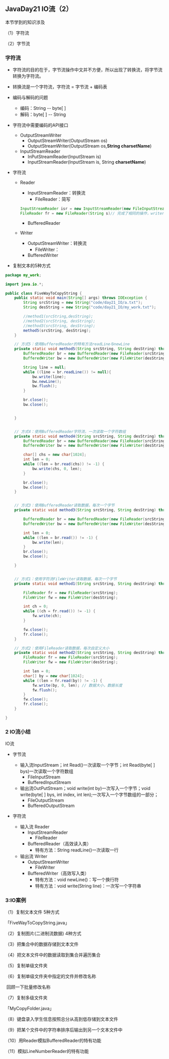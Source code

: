 ## JavaDay21 IO流（2）

本节学到的知识涉及

（1）字符流

（2）字节流

### 字符流

- 字符流的目的在于，字节流操作中文并不方便，所以出现了转换流，将字节流转换为字符流。

- 转换流是一个字符流，字符流 =  字节流 + 编码表

- 编码与解码的问题

  - 编码：String -- byte[ ]
  - 解码：byte[ ] -- String

- 字符流中需要编码的API接口

  - OutputStreamWriter
    - OutputStreamWriter(OutputStream os)
    - OutputStreamWriter(OutputStream os,**String charsetName**)
  - InputStreamReader
    - InPutStreamReader(InputStream is)
    - InputStreamReader(InputStream is, String **charsetName**)

- 字符流

  - Reader

    - InputStreamReader：转换流
      - FileReader：简写

    ```java
    InputStreamReader isr = new InputStreamReader(new FileInputStream(String s))// 由字节流转换为字符流
    FileReader fr = new FileReader(String s)// 完成了相同的操作，writer类同理
    ```

    - BufferedReader

  - Writer

    - OutputStreamWriter：转换流
      - FileWriter：
    - BufferedWriter

- 复制文本的5种方式

```java
package my_work;

import java.io.*;

public class FiveWayToCopyString {
    public static void main(String[] args) throws IOException {
        String srcString = new String("code/day21_IO/a.txt");
        String desString = new String("code/day21_IO/my_work.txt");

        //method1(srcString,desString);
        //method2(srcString, desString);
        //method3(srcString, desString);
        method5(srcString, desString);
    }

    // 方式5：使用BufferedReader的特有方法readLine与newLine
    private static void method5(String srcString, String desString) throws IOException {
        BufferedReader br = new BufferedReader(new FileReader(srcString));
        BufferedWriter bw = new BufferedWriter(new FileWriter(desString));

        String line = null;
        while ((line = br.readLine()) != null){
            bw.write(line);
            bw.newLine();
            bw.flush();
        }

        br.close();
        bw.close();


    }


    // 方式4：使用BufferedReader字符流，一次读取一个字符数组
    private static void method4(String srcString, String desString) throws IOException {
        BufferedReader br = new BufferedReader(new FileReader(srcString));
        BufferedWriter bw = new BufferedWriter(new FileWriter(desString));

        char[] chs = new char[1024];
        int len = 0;
        while ((len = br.read(chs)) != -1) {
            bw.write(chs, 0, len);
        }

        br.close();
        bw.close();
    }


    // 方式3：使用BufferedReader读取数据，每次一个字节
    private static void method3(String srcString, String desString) throws IOException {

        BufferedReader br = new BufferedReader(new FileReader(srcString));
        BufferedWriter bw = new BufferedWriter(new FileWriter(desString));

        int len = 0;
        while ((len = br.read()) != -1) {
            bw.write(len);
        }
        br.close();
        bw.close();

    }


    // 方式1：使用字符流FileWriter读取数据，每次一个字节
    private static void method1(String srcString, String desString) throws IOException {

        FileReader fr = new FileReader(srcString);
        FileWriter fw = new FileWriter(desString);

        int ch = 0;
        while ((ch = fr.read()) != -1) {
            fw.write(ch);
        }

        fw.close();
        fr.close();
    }

    // 方式2：使用FileReader读取数据，每次自定义大小
    private static void method2(String srcString, String desString) throws IOException {
        FileReader fr = new FileReader(srcString);
        FileWriter fw = new FileWriter(desString);

        int len = 0;
        char[] by = new char[1024];
        while ((len = fr.read(by)) != -1) {
            fw.write(by, 0, len); // 数据大小，数据长度
            fw.flush();
        }
        fw.close();
        fr.close();
    }

}
```

### 2 IO流小结

IO流

- 字节流
  - 输入流InputStream；int Read()一次读取一个字节；int Read(byte[ ] bys)一次读取一个字符数组
    - FileInputStream
    - BufferedInputStream
  - 输出流OutPutStream；void write(int by)一次写入一个字节；void write(byte[ ] bys, int index, int len);一次写入一个字节数组的一部分；
    - FileOutputStream
    - BufferedOutputStream

- 字符流

  - 输入流 Reader
    - InputStreamReader
      - FileReader
    - BufferedReader（高效读入类）
      - 特有方法：String readLine()一次读取一行
  - 输出流 Writer
    - OutputStreamWriter
      - FileWriter
    - BufferedWriter（高效写入类）
      - 特有方法：void newLine()：写一个换行符
      - 特有方法：void write(String line)：一次写一个字符串

  

### 3:IO案例
（1）复制文本文件 5种方式

「FiveWayToCopyString.java」

（2）复制图片(二进制流数据) 4种方式

（3）把集合中的数据存储到文本文件

（4）把文本文件中的数据读取到集合并遍历集合

（5）复制单级文件夹

（6）复制单级文件夹中指定的文件并修改名称

​      回顾一下批量修改名称

（7）复制多级文件夹

「MyCopyFolder.java」

（8）键盘录入学生信息按照总分从高到低存储到文本文件

（9）把某个文件中的字符串排序后输出到另一个文本文件中

（10）用Reader模拟BufferedReader的特有功能

（11）模拟LineNumberReader的特有功能